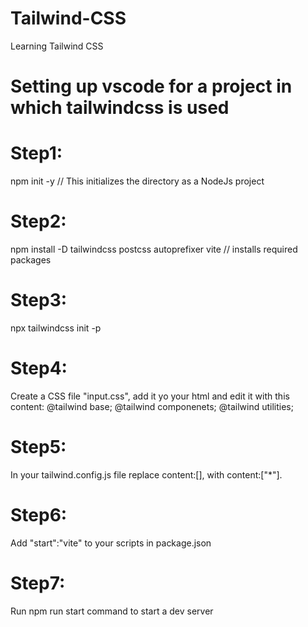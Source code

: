 # Tailwind-CSS
Learning Tailwind CSS 
# Setting up vscode for a project in which tailwindcss is used
# Step1:
npm init -y // This initializes the directory as a NodeJs project
# Step2:
npm install -D tailwindcss postcss autoprefixer vite // installs required packages
# Step3:
npx tailwindcss init -p
# Step4:
Create a CSS file "input.css", add it yo your html and edit it with this content:
@tailwind base;
@tailwind componenets;
@tailwind utilities;
# Step5:
In your tailwind.config.js file replace content:[], with content:["*"].
# Step6:
Add "start":"vite" to your scripts in package.json
# Step7:
Run npm run start command to start a dev server
